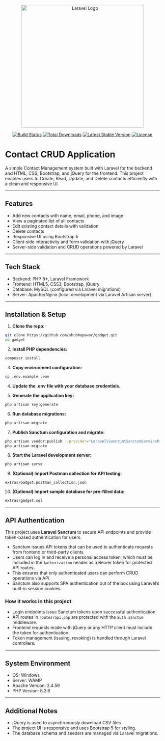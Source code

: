 <p align="center"><a href="https://laravel.com" target="_blank"><img src="https://raw.githubusercontent.com/laravel/art/master/logo-lockup/5%20SVG/2%20CMYK/1%20Full%20Color/laravel-logolockup-cmyk-red.svg" width="400" alt="Laravel Logo"></a></p>

<p align="center">
<a href="https://github.com/laravel/framework/actions"><img src="https://github.com/laravel/framework/workflows/tests/badge.svg" alt="Build Status"></a>
<a href="https://packagist.org/packages/laravel/framework"><img src="https://img.shields.io/packagist/dt/laravel/framework" alt="Total Downloads"></a>
<a href="https://packagist.org/packages/laravel/framework"><img src="https://img.shields.io/packagist/v/laravel/framework" alt="Latest Stable Version"></a>
<a href="https://packagist.org/packages/laravel/framework"><img src="https://img.shields.io/packagist/l/laravel/framework" alt="License"></a>
</p>

# Contact CRUD Application

A simple Contact Management system built with Laravel for the backend and HTML, CSS, Bootstrap, and jQuery for the frontend. This project enables users to Create, Read, Update, and Delete contacts efficiently with a clean and responsive UI.

---

## Features

- Add new contacts with name, email, phone, and image
- View a paginated list of all contacts
- Edit existing contact details with validation
- Delete contacts
- Responsive UI using Bootstrap 5
- Client-side interactivity and form validation with jQuery
- Server-side validation and CRUD operations powered by Laravel

---

## Tech Stack

- Backend: PHP 8+, Laravel Framework
- Frontend: HTML5, CSS3, Bootstrap, jQuery
- Database: MySQL (configured via Laravel migrations)
- Server: Apache/Nginx (local development via Laravel Artisan server)

---

## Installation & Setup


1. **Clone the repo:**

```bash
git clone https://github.com/shubhupawar/gadget.git
cd gadget
```

2. **Install PHP dependencies:**

```bash
composer install
```

3. **Copy environment configuration:**

```bash
cp .env.example .env
```

4. **Update the .env file with your database credentials.**

5. **Generate the application key:**

```bash
php artisan key:generate
```

6. **Run database migrations:**

```bash
php artisan migrate
```

7. **Publish Sanctum configuration and migrate:**

```bash
php artisan vendor:publish --provider="Laravel\Sanctum\SanctumServiceProvider"
php artisan migrate
```

8. **Start the Laravel development server:**

```bash
php artisan serve
```

9. **(Optional) Import Postman collection for API testing:**

`extras/Gadget.postman_collection.json`

10. **(Optional) Import sample database for pre-filled data:**

`extras/gadget.sql`

---

## API Authentication

This project uses **Laravel Sanctum** to secure API endpoints and provide token-based authentication for users.

- Sanctum issues API tokens that can be used to authenticate requests from frontend or third-party clients.
- Users can log in and receive a personal access token, which must be included in the `Authorization` header as a Bearer token for protected API routes.
- This ensures that only authenticated users can perform CRUD operations via API.
- Sanctum also supports SPA authentication out of the box using Laravel’s built-in session cookies.

### How it works in this project

- Login endpoints issue Sanctum tokens upon successful authentication.
- API routes in `routes/api.php` are protected with the `auth:sanctum` middleware.
- Frontend requests made with jQuery or any HTTP client must include the token for authentication.
- Token management (issuing, revoking) is handled through Laravel controllers.

---

## System Environment

- OS: Windows
- Server: WAMP
- Apache Version: 2.4.59
- PHP Version: 8.3.6

---

## Additional Notes

- jQuery is used to asynchronously download CSV files.
- The project UI is responsive and uses Bootstrap 5 for styling.
- The database schema and seeders are managed via Laravel migrations.


